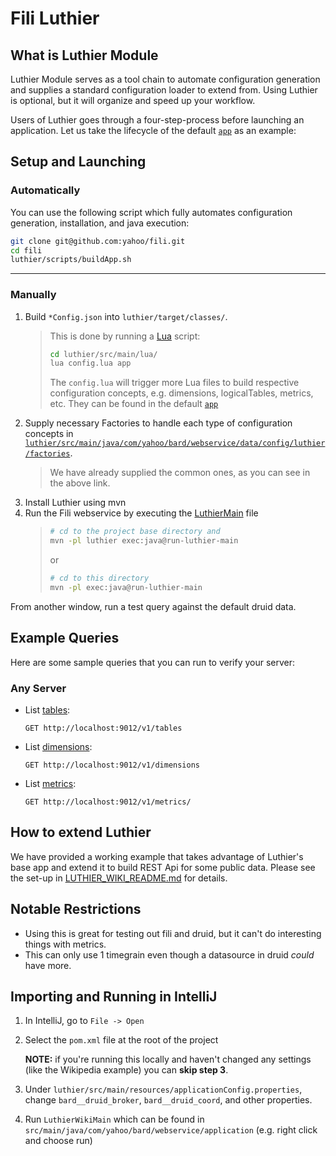 Fili Luthier
==================================

## What is Luthier Module
Luthier Module serves as a tool chain to automate configuration generation and supplies a standard configuration loader
 to extend from. Using Luthier is optional, but it will organize and speed up your workflow.

Users of Luthier goes through a four-step-process before launching an application. 
 Let us take the lifecycle of the default [`app`](luthier/src/main/lua/app) as an example:
 
## Setup and Launching
### Automatically
You can use the following script which fully automates configuration generation, installation, and java execution:
```bash
git clone git@github.com:yahoo/fili.git
cd fili
luthier/scripts/buildApp.sh
```

---

### Manually
1. Build `*Config.json` into `luthier/target/classes/`.
    > This is done by running a [Lua](https://www.lua.org/) script:
    > ```bash
    > cd luthier/src/main/lua/
    > lua config.lua app
    > ```
    > The `config.lua` will trigger more Lua files to build respective configuration concepts, e.g. dimensions,
    > logicalTables, metrics, etc. They can be found in the default [`app`](luthier/src/main/lua/app)
2. Supply necessary Factories to handle each type of configuration concepts in
 [`luthier/src/main/java/com/yahoo/bard/webservice/data/config/luthier/factories`](luthier/src/main/java/com/yahoo/bard/webservice/data/config/luthier/factories). 
    > We have already supplied the common ones, as you can see in the above link.
3. Install Luthier using mvn
4. Run the Fili webservice by executing the [LuthierMain](luthier/src/main/java/com/yahoo/bard/webservice/applicatoin/LuthierMain) file
    > ```bash 
    > # cd to the project base directory and 
    > mvn -pl luthier exec:java@run-luthier-main
    > ```
    > or 
    > ```bash 
    > # cd to this directory
    > mvn -pl exec:java@run-luthier-main
    > ```

From another window, run a test query against the default druid data.

## Example Queries

Here are some sample queries that you can run to verify your server:

### Any Server

- List [tables](http://localhost:9012/v1/tables):
  
      GET http://localhost:9012/v1/tables

- List [dimensions](http://localhost:9012/v1/dimensions):  

      GET http://localhost:9012/v1/dimensions

- List [metrics](http://localhost:9012/v1/metrics/):
  
      GET http://localhost:9012/v1/metrics/

## How to extend Luthier
We have provided a working example that takes advantage of Luthier's base app and extend it to build REST Api for
 some public data. Please see the set-up in [LUTHIER_WIKI_README.md](LUTHIER_WIKI_README.md) for details.

## Notable Restrictions
- Using this is great for testing out fili and druid, but it can't do interesting things with metrics.
- This can only use 1 timegrain even though a datasource in druid *could* have more.

## Importing and Running in IntelliJ

1. In IntelliJ, go to `File -> Open`

2. Select the `pom.xml` file at the root of the project
    
    **NOTE:** if you're running this locally and haven't changed any settings (like the Wikipedia example) 
    you can **skip step 3**.
3. Under `luthier/src/main/resources/applicationConfig.properties`, change `bard__druid_broker`,
    `bard__druid_coord`, and other properties.
    
4. Run `LuthierWikiMain` which can be found in `src/main/java/com/yahoo/bard/webservice/application`
    (e.g. right click and choose run)
